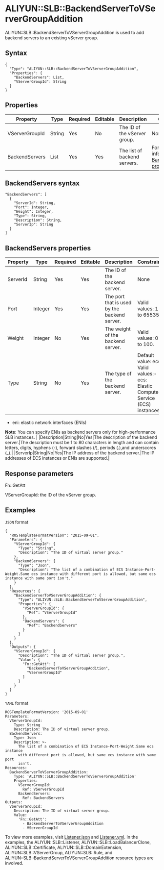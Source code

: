 # ALIYUN::SLB::BackendServerToVServerGroupAddition

ALIYUN::SLB::BackendServerToVServerGroupAddition is used to add backend servers to an existing vServer group.

## Syntax

```
{
  "Type": "ALIYUN::SLB::BackendServerToVServerGroupAddition",
  "Properties": {
    "BackendServers": List,
    "VServerGroupId": String
  }
}
```

## Properties

|Property|Type|Required|Editable|Description|Constraint|
|--------|----|--------|--------|-----------|----------|
|VServerGroupId|String|Yes|No|The ID of the vServer group.|None|
|BackendServers|List|Yes|Yes|The list of backend servers.|For more information, see [BackendServers properties](#section_ivs_w1d_4do).|

## BackendServers syntax

```
"BackendServers": [
  {
    "ServerId": String,
    "Port": Integer,
    "Weight": Integer,
    "Type": String,
    "Description": String,
    "ServerIp": String
  }
]
```

## BackendServers properties

|Property|Type|Required|Editable|Description|Constraint|
|--------|----|--------|--------|-----------|----------|
|ServerId|String|Yes|Yes|The ID of the backend server.|None|
|Port|Integer|Yes|Yes|The port that is used by the backend server.|Valid values: 1 to 65535.|
|Weight|Integer|No|Yes|The weight of the backend server.|Valid values: 0 to 100.|
|Type|String|No|Yes|The type of the backend server.|Default value: ecs. Valid values:-   ecs: Elastic Compute Service \(ECS\) instances
-   eni: elastic network interfaces \(ENIs\)

**Note:** You can specify ENIs as backend servers only for high-performance SLB instances. |
|Description|String|No|Yes|The description of the backend server.|The description must be 1 to 80 characters in length and can contain letters, digits, hyphens \(-\), forward slashes \(/\), periods \(.\),and underscores \(\_\).|
|ServerIp|String|No|Yes|The IP address of the backend server.|The IP addresses of ECS instances or ENIs are supported.|

## Response parameters

Fn::GetAtt

VServerGroupId: the ID of the vServer group.

## Examples

`JSON` format

```
{
  "ROSTemplateFormatVersion": "2015-09-01",
  "Parameters": {
    "VServerGroupId": {
      "Type": "String",
      "Description": "The ID of virtual server group."
    },
    "BackendServers": {
      "Type": "Json",
      "Description": "The list of a combination of ECS Instance-Port-Weight.Same ecs instance with different port is allowed, but same ecs instance with same port isn't."
    }
  },
  "Resources": {
    "BackendServerToVServerGroupAddition": {
      "Type": "ALIYUN::SLB::BackendServerToVServerGroupAddition",
      "Properties": {
        "VServerGroupId": {
          "Ref": "VServerGroupId"
        },
        "BackendServers": {
          "Ref": "BackendServers"
        }
      }
    }
  },
  "Outputs": {
    "VServerGroupId": {
      "Description": "The ID of virtual server group.",
      "Value": {
        "Fn::GetAtt": [
          "BackendServerToVServerGroupAddition",
          "VServerGroupId"
        ]
      }
    }
  }
}
```

`YAML` format

```
ROSTemplateFormatVersion: '2015-09-01'
Parameters:
  VServerGroupId:
    Type: String
    Description: The ID of virtual server group.
  BackendServers:
    Type: Json
    Description: >-
      The list of a combination of ECS Instance-Port-Weight.Same ecs instance
      with different port is allowed, but same ecs instance with same port
      isn't.
Resources:
  BackendServerToVServerGroupAddition:
    Type: 'ALIYUN::SLB::BackendServerToVServerGroupAddition'
    Properties:
      VServerGroupId:
        Ref: VServerGroupId
      BackendServers:
        Ref: BackendServers
Outputs:
  VServerGroupId:
    Description: The ID of virtual server group.
    Value:
      'Fn::GetAtt':
        - BackendServerToVServerGroupAddition
        - VServerGroupId
```

To view more examples, visit [Listener.json](https://github.com/aliyun/ros-templates/tree/master/ResourceTemplates/SLB/JSON/Listener.json) and [Listener.yml](https://github.com/aliyun/ros-templates/tree/master/ResourceTemplates/SLB/YAML/Listener.yml). In the examples, the ALIYUN::SLB::Listener, ALIYUN::SLB::LoadBalancerClone, ALIYUN::SLB::Certificate, ALIYUN::SLB::DomainExtension, ALIYUN::SLB::VServerGroup, ALIYUN::SLB::Rule, and ALIYUN::SLB::BackendServerToVServerGroupAddition resource types are involved.

